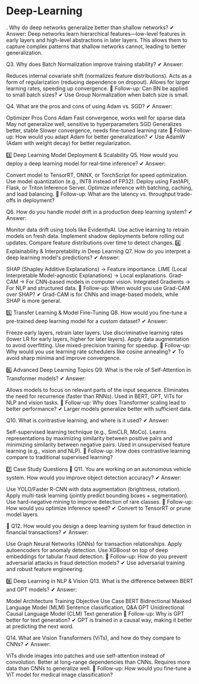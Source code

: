 # Deep-Learning

. Why do deep networks generalize better than shallow networks?
✔ Answer:
Deep networks learn hierarchical features—low-level features in early layers and high-level abstractions in later layers. This allows them to capture complex patterns that shallow networks cannot, leading to better generalization.

Q3. Why does Batch Normalization improve training stability?
✔ Answer:

Reduces internal covariate shift (normalizes feature distributions).
Acts as a form of regularization (reducing dependence on dropout).
Allows for larger learning rates, speeding up convergence.
🚀 Follow-up: Can BN be applied to small batch sizes?
✔ Use Group Normalization when batch size is small.

Q4. What are the pros and cons of using Adam vs. SGD?
✔ Answer:

Optimizer	Pros	Cons
Adam	Fast convergence, works well for sparse data	May not generalize well, sensitive to hyperparameters
SGD	Generalizes better, stable	Slower convergence, needs fine-tuned learning rate
🚀 Follow-up: How would you adapt Adam for better generalization?
✔ Use AdamW (Adam with weight decay) for better regularization.

3️⃣ Deep Learning Model Deployment & Scalability
Q5. How would you deploy a deep learning model for real-time inference?
✔ Answer:

Convert model to TensorRT, ONNX, or TorchScript for speed optimization.
Use model quantization (e.g., INT8 instead of FP32).
Deploy using FastAPI, Flask, or Triton Inference Server.
Optimize inference with batching, caching, and load balancing.
🚀 Follow-up: What are the latency vs. throughput trade-offs in deployment?

Q6. How do you handle model drift in a production deep learning system?
✔ Answer:

Monitor data drift using tools like EvidentlyAI.
Use active learning to retrain models on fresh data.
Implement shadow deployments before rolling out updates.
Compare feature distributions over time to detect changes.
4️⃣ Explainability & Interpretability in Deep Learning
Q7. How do you interpret a deep learning model's predictions?
✔ Answer:

SHAP (Shapley Additive Explanations) → Feature importance.
LIME (Local Interpretable Model-agnostic Explanations) → Local explanations.
Grad-CAM → For CNN-based models in computer vision.
Integrated Gradients → For NLP and structured data.
🚀 Follow-up: When would you use Grad-CAM over SHAP?
✔ Grad-CAM is for CNNs and image-based models, while SHAP is more general.

5️⃣ Transfer Learning & Model Fine-Tuning
Q8. How would you fine-tune a pre-trained deep learning model for a custom dataset?
✔ Answer:

Freeze early layers, retrain later layers.
Use discriminative learning rates (lower LR for early layers, higher for later layers).
Apply data augmentation to avoid overfitting.
Use mixed-precision training for speedup.
🚀 Follow-up: Why would you use learning rate schedulers like cosine annealing?
✔ To avoid sharp minima and improve convergence.

6️⃣ Advanced Deep Learning Topics
Q9. What is the role of Self-Attention in Transformer models?
✔ Answer:

Allows models to focus on relevant parts of the input sequence.
Eliminates the need for recurrence (faster than RNNs).
Used in BERT, GPT, ViTs for NLP and vision tasks.
🚀 Follow-up: Why does Transformer scaling lead to better performance?
✔ Larger models generalize better with sufficient data.

Q10. What is contrastive learning, and where is it used?
✔ Answer:

Self-supervised learning technique (e.g., SimCLR, MoCo).
Learns representations by maximizing similarity between positive pairs and minimizing similarity between negative pairs.
Used in unsupervised feature learning (e.g., vision and NLP).
🚀 Follow-up: How does contrastive learning compare to traditional supervised learning?

7️⃣ Case Study Questions
🔹 Q11. You are working on an autonomous vehicle system. How would you improve object detection accuracy?
✔ Answer:

Use YOLO/Faster R-CNN with data augmentation (brightness, rotation).
Apply multi-task learning (jointly predict bounding boxes + segmentation).
Use hard-negative mining to improve detection of rare classes.
🚀 Follow-up: How would you optimize inference speed?
✔ Convert to TensorRT or prune model layers.

🔹 Q12. How would you design a deep learning system for fraud detection in financial transactions?
✔ Answer:

Use Graph Neural Networks (GNNs) for transaction relationships.
Apply autoencoders for anomaly detection.
Use XGBoost on top of deep embeddings for tabular fraud detection.
🚀 Follow-up: How do you prevent adversarial attacks in fraud detection models?
✔ Use adversarial training and robust feature engineering.

8️⃣ Deep Learning in NLP & Vision
Q13. What is the difference between BERT and GPT models?
✔ Answer:

Model	Architecture	Training Objective	Use Case
BERT	Bidirectional	Masked Language Model (MLM)	Sentence classification, Q&A
GPT	Unidirectional	Causal Language Model (CLM)	Text generation
🚀 Follow-up: Why is GPT better for text generation?
✔ GPT is trained in a causal way, making it better at predicting the next word.

Q14. What are Vision Transformers (ViTs), and how do they compare to CNNs?
✔ Answer:

ViTs divide images into patches and use self-attention instead of convolution.
Better at long-range dependencies than CNNs.
Requires more data than CNNs to generalize well.
🚀 Follow-up: How would you fine-tune a ViT model for medical image classification?
